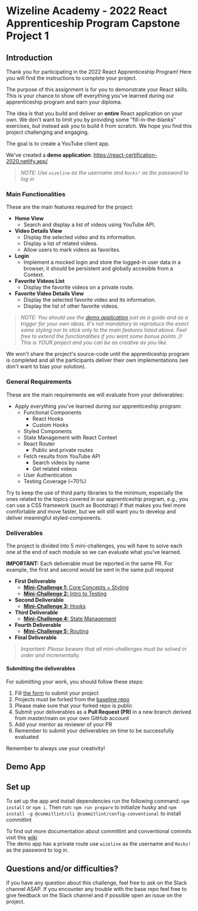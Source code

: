 # Wizeline Academy - 2022 React Apprenticeship Program Capstone Project 1
## Introduction
Thank you for participating in the 2022 React Apprenticeship Program! Here you will find the instructions to complete your project.

The purpose of this assignment is for you to demonstrate your React skills. This is your chance to show off everything you've learned during our apprenticeship program and earn your diploma.

The idea is that you build and deliver an **entire** React application on your own. We don't want to limit you by providing some "fill-in-the-blanks" exercises, but instead ask you to build it from scratch. We hope you find this project challenging and engaging.

The goal is to create a YouTube client app.

We've created a **demo application**: https://react-certification-2020.netlify.app/

> **NOTE:* Use `wizeline` as the username and `Rocks!` as the password to log in*

### Main Functionalities
These are the main features required for the project:

- **Home View**
  - Search and display a list of videos using YouTube API.
- **Video Details View**
  - Display the selected video and its information.
  - Display a list of related videos.
  - Allow users to mark videos as favorites.
- **Login**
  - Implement a mocked login and store the logged-in user data in a browser, it should be persistent and globally accesible from a Context.
- **Favorite Videos List**
  - Display the favorite videos on a private route.
- **Favorite Video Details View**
  - Display the selected favorite video and its information.
  - Display the list of other favorite videos.

> **NOTE:* You should use the [demo application](https://react-certification-2020.netlify.app/) just as a guide and as a trigger for your own ideas. It's not mandatory to reproduce the exact same styling nor to stick only to the main features listed above. Feel free to extend the functionalities if you want some bonus points ;)! This is YOUR project and you can be as creative as you like.*

We won't share the project's source-code until the apprenticeship program is completed and all the participants deliver their own implementations (we don't want to bias your solution).

### General Requirements
These are the main requirements we will evaluate from your deliverables:
- Apply everything you've learned during our apprenticeship program:
  - Functional Components
    - React Hooks
    - Custom Hooks
  - Styled Components
  - State Management with React Context
  - React Router
    - Public and private routes
  - Fetch results from YouTube API
    - Search videos by name
    - Get related videos
  - User Authentication
  - Testing Coverage (~70%)
  
Try to keep the use of third party libraries to the minimum, especially the ones related to the topics covered in our apprenticeship program, e.g., you can use a CSS framework (such as Bootstrap) if that makes you feel more comfortable and move faster, but we will still want you to develop and deliver meaningful styled-components.

### Deliverables
The project is divided into 5 mini-challenges, you will have to solve each one at the end of each module so we can evaluate what you've learned. 

**IMPORTANT:** Each deliverable must be reported in the same PR. For example, the first and second would be sent in the same pull request

- **First Deliverable**
  - [**Mini-Challenge 1:** Core Concepts + Styling](https://github.com/wizelineacademy/react-gist/blob/main/capstone-project-1/mini-challenges/mini-challenge-1.md)
  - [**Mini-Challenge 2:** Intro to Testing](https://github.com/wizelineacademy/react-gist/blob/main/capstone-project-1/mini-challenges/mini-challenge-2.md)
- **Second Deliverable**
  - [**Mini-Challenge 3:** Hooks](https://github.com/wizelineacademy/react-gist/blob/main/capstone-project-1/mini-challenges/mini-challenge-3.md)
- **Third Deliverable**
  - [**Mini-Challenge 4:** State Management](https://github.com/wizelineacademy/react-gist/blob/main/capstone-project-1/mini-challenges/mini-challenge-4.md)
- **Fourth Deliverable**
  - [**Mini-Challenge 5:** Routing](https://github.com/wizelineacademy/react-gist/blob/main/capstone-project-1/mini-challenges/mini-challenge-5.md)
- **Final Deliverable**

> **Important:* Please beware that all mini-challenges must be solved in order and incrementally.*

#### Submitting the deliverables
For submitting your work, you should follow these steps:
1. Fill [the form](https://forms.gle/7Jz2uXMFYXfcU2428) to submit your project
2. Projects must be forked from the [baseline repo](https://github.com/wizelineacademy/react-apprenticeship-capstone1)
3. Please make sure that your forked repo is public
4. Submit your deliverables as a **Pull Request (PR)** in a new branch derived from master/main on your own GitHub account
5. Add your mentor as reviewer of your PR
6. Remember to submit your deliverables on time to be successfully evaluated

Remember to always use your creativity!

## Demo App

## Set up
To set up the app and install dependencies run the following command: `npm install` or `npm i`.
Then run: `npm run prepare` to initialize husky and `npm install -g @commitlint/cli @commitlint/config-conventional` to install commitlint

To find out more documentation about commitlint and conventional commits visit this [wiki](https://github.com/wizelineacademy/react-apprenticeship-capstone1/wiki/Creating-commits)
<br>
The demo app has a private route use `wizeline` as the username and `Rocks!` as the password to log in.

## Questions and/or difficulties?

If you have any question about this challenge, feel free to ask on the Slack channel ASAP. 
If you encounter any trouble with the base repo feel free to give feedback on the Slack channel and if possible open an issue on the project.
